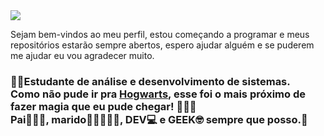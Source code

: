 <img src="![potterhead2](https://user-images.githubusercontent.com/79371902/116918745-aad8c600-ac26-11eb-9ed2-ade30c304cac.jpg)">
 
 
<p>Sejam bem-vindos ao meu perfil, estou começando a programar e meus repositórios estarão sempre abertos, espero ajudar alguém e se puderem me ajudar eu vou agradecer muito.</p>
<h3>👨‍🎓Estudante de análise e desenvolvimento de sistemas.<br> 
 Como não pude ir pra <b><u>Hogwarts</u></b>, esse foi o mais próximo de fazer <b>magia</b> que eu pude chegar! 🧙🏼‍♂️<br> 
 Pai👨‍👩‍👧, marido👩🏽‍🤝‍👨🏼, DEV💻 e GEEK🤓 sempre que posso.👻</h3>


